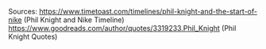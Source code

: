 Sources:
https://www.timetoast.com/timelines/phil-knight-and-the-start-of-nike (Phil Knight and Nike Timeline)
https://www.goodreads.com/author/quotes/3319233.Phil_Knight (Phil Knight Quotes)

